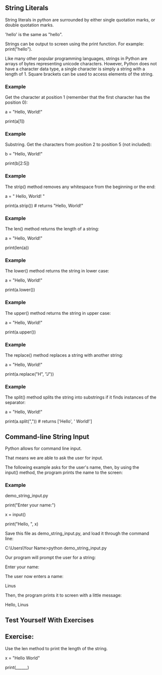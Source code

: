 <html><head><meta content="text/html; charset=UTF-8" http-equiv="content-type"></head><body class="c7"><h2 class="c18" id="h.gjdgxs"><span class="c9">String Literals</span></h2><p class="c3"><span class="c1">String literals in python are surrounded by either single quotation marks, or double quotation marks.</span></p><p class="c3"><span class="c5">&#39;hello&#39;</span><span class="c16">&nbsp;is the same as </span><span class="c5">&quot;hello&quot;</span><span class="c1">.</span></p><p class="c3"><span class="c16">Strings can be output to screen using the print function. For example: </span><span class="c5">print(&quot;hello&quot;)</span><span class="c1">.</span></p><p class="c3"><span class="c1">Like many other popular programming languages, strings in Python are arrays of bytes representing unicode characters. However, Python does not have a character data type, a single character is simply a string with a length of 1. Square brackets can be used to access elements of the string.</span></p><h3 class="c19" id="h.30j0zll"><span class="c17">Example</span></h3><p class="c14"><span class="c1">Get the character at position 1 (remember that the first character has the position 0):</span></p><p class="c14"><span class="c11">a = </span><span class="c8">&quot;Hello, World!&quot;</span></p><p class="c14"><span class="c4">print</span><span class="c11">(a[</span><span class="c2">1</span><span class="c10">])</span></p><h3 class="c18" id="h.1fob9te"><span class="c17">Example</span></h3><p class="c3"><span class="c1">Substring. Get the characters from position 2 to position 5 (not included):</span></p><p class="c3"><span class="c11">b = </span><span class="c8">&quot;Hello, World!&quot;</span></p><p class="c3"><span class="c4">print</span><span class="c11">(b[</span><span class="c2">2</span><span class="c11">:</span><span class="c2">5</span><span class="c10">])</span></p><p class="c3 c6"><span class="c12"></span></p><h3 class="c18" id="h.3znysh7"><span class="c17">Example</span></h3><p class="c3"><span class="c1">The strip() method removes any whitespace from the beginning or the end:</span></p><p class="c3"><span class="c11">a = </span><span class="c8">&quot; Hello, World! &quot;</span></p><p class="c3"><span class="c4">print</span><span class="c11">(a.strip()) </span><span class="c13 c11"># returns &quot;Hello, World!&quot;</span></p><p class="c3 c6"><span class="c12"></span></p><h3 class="c18" id="h.2et92p0"><span class="c17">Example</span></h3><p class="c3"><span class="c1">The len() method returns the length of a string:</span></p><p class="c3"><span class="c11">a = </span><span class="c8">&quot;Hello, World!&quot;</span></p><p class="c3"><span class="c4">print</span><span class="c11">(</span><span class="c4">len</span><span class="c10">(a))</span></p><p class="c3 c6"><span class="c12"></span></p><h3 class="c18" id="h.tyjcwt"><span class="c17">Example</span></h3><p class="c3"><span class="c1">The lower() method returns the string in lower case:</span></p><p class="c3"><span class="c11">a = </span><span class="c8">&quot;Hello, World!&quot;</span></p><p class="c3"><span class="c4">print</span><span class="c10">(a.lower())</span></p><p class="c3 c6"><span class="c12"></span></p><h3 class="c18" id="h.3dy6vkm"><span class="c17">Example</span></h3><p class="c3"><span class="c1">The upper() method returns the string in upper case:</span></p><p class="c3"><span class="c11">a = </span><span class="c8">&quot;Hello, World!&quot;</span></p><p class="c3"><span class="c4">print</span><span class="c10">(a.upper())</span></p><p class="c3 c6"><span class="c12"></span></p><h3 class="c18" id="h.1t3h5sf"><span class="c17">Example</span></h3><p class="c3"><span class="c1">The replace() method replaces a string with another string:</span></p><p class="c3"><span class="c11">a = </span><span class="c8">&quot;Hello, World!&quot;</span></p><p class="c3"><span class="c4">print</span><span class="c11">(a.replace(</span><span class="c11 c15">&quot;H&quot;</span><span class="c11">, </span><span class="c11 c15">&quot;J&quot;</span><span class="c10">))</span></p><p class="c3 c6"><span class="c12"></span></p><h3 class="c18" id="h.4d34og8"><span class="c17">Example</span></h3><p class="c3"><span class="c1">The split() method splits the string into substrings if it finds instances of the separator:</span></p><p class="c3"><span class="c11">a = </span><span class="c8">&quot;Hello, World!&quot;</span></p><p class="c3"><span class="c4">print</span><span class="c11">(a.split(</span><span class="c11 c15">&quot;,&quot;</span><span class="c11">)) </span><span class="c11 c13"># returns [&#39;Hello&#39;, &#39; World!&#39;]</span></p><p class="c3 c6"><span class="c12"></span></p><h2 class="c18" id="h.2s8eyo1"><span class="c9">Command-line String Input</span></h2><p class="c3"><span class="c1">Python allows for command line input.</span></p><p class="c3"><span class="c1">That means we are able to ask the user for input.</span></p><p class="c3"><span class="c16">The following example asks for the user&#39;s name, then, by using the </span><span class="c5">input()</span><span class="c1">&nbsp;method, the program prints the name to the screen:</span></p><h3 class="c19" id="h.17dp8vu"><span class="c17">Example</span></h3><p class="c14"><span class="c1">demo_string_input.py</span></p><p class="c14"><span class="c4">print</span><span class="c11">(</span><span class="c11 c15">&quot;Enter your name:&quot;</span><span class="c10">)</span></p><p class="c14"><span class="c11">x = </span><span class="c4">input</span><span class="c10">()</span></p><p class="c14"><span class="c4">print</span><span class="c11">(</span><span class="c11 c15">&quot;Hello, &quot;</span><span class="c10">, x)</span></p><p class="c3"><span class="c16">Save this file as </span><span class="c5">demo_string_input.py</span><span class="c1">, and load it through the command line:</span></p><p class="c14"><span class="c11">C:\Users\</span><span class="c11 c20">Your Name</span><span class="c10">&gt;python demo_string_input.py</span></p><p class="c3"><span class="c1">Our program will prompt the user for a string:</span></p><p class="c14"><span class="c10">Enter your name:</span></p><p class="c3"><span class="c1">The user now enters a name:</span></p><p class="c14"><span class="c10">Linus</span></p><p class="c3"><span class="c1">Then, the program prints it to screen with a little message:</span></p><p class="c14"><span class="c10">Hello, Linus</span></p><h2 class="c18" id="h.3rdcrjn"><span class="c21">Test Yourself With Exercises</span></h2><h2 class="c18" id="h.26in1rg"><span class="c9">Exercise:</span></h2><p class="c3"><span class="c16">Use the </span><span class="c5">len</span><span class="c1">&nbsp;method to print the length of the string.</span></p><p class="c3"><span class="c0">x = &quot;Hello World&quot;</span></p><p class="c3"><span class="c0">print(______)</span></p><p class="c3 c6"><span class="c12"></span></p></body></html>